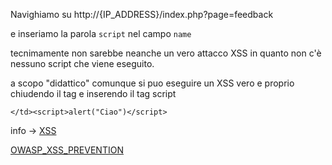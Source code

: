 
Navighiamo su http://{IP_ADDRESS}/index.php?page=feedback

e inseriamo la parola `script` nel campo `name`

tecnimamente non sarebbe neanche un vero attacco XSS in quanto non c'è nessuno script che viene eseguito.

a scopo "didattico" comunque si puo eseguire un XSS vero e proprio chiudendo il tag e inserendo il tag script


` </td><script>alert("Ciao")</script> `


info -> [XSS](https://www.owasp.org/index.php/Cross-site_Scripting_(XSS))

[OWASP_XSS_PREVENTION](https://cheatsheetseries.owasp.org/cheatsheets/Cross_Site_Scripting_Prevention_Cheat_Sheet.html)
